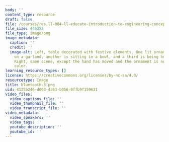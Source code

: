 ```yaml
---
body: ''
content_type: resource
draft: false
file: /courses/res.ll-004-ll-educate-introduction-to-engineering-concepts-spring-2022/bluetooth-3.png
file_size: 446352
file_type: image/png
image_metadata:
  caption: ''
  credit: ''
  image-alt: Left, table decorated with festive elements. One lit ornament is hanging
    on a garland, another is sitting in a bowl, and a third is being held in a hand.
    Right, same scene, except the hand has moved and the ornament is now a different
    color.
learning_resource_types: []
license: https://creativecommons.org/licenses/by-nc-sa/4.0/
resourcetype: Image
title: bluetooth-3.png
uid: 4125b246-d063-4a63-b056-0ffb9f159631
video_files:
  video_captions_file: ''
  video_thumbnail_file: ''
  video_transcript_file: ''
video_metadata:
  video_speakers: ''
  video_tags: ''
  youtube_description: ''
  youtube_id: ''
---
```

